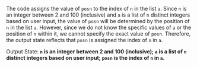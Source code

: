 The code assigns the value of `posn` to the index of `n` in the list `a`. Since `n` is an integer between 2 and 100 (inclusive) and `a` is a list of `n` distinct integers based on user input, the value of `posn` will be determined by the position of `n` in the list `a`. However, since we do not know the specific values of `a` or the position of `n` within it, we cannot specify the exact value of `posn`. Therefore, the output state reflects that `posn` is assigned the index of `n` in `a`.

Output State: **`n` is an integer between 2 and 100 (inclusive); `a` is a list of `n` distinct integers based on user input; `posn` is the index of `n` in `a`.**